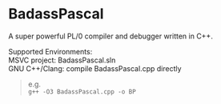 # BadassPascal
A super powerful PL/0 compiler and debugger written in C++.   
  
Supported Environments:   
MSVC project: BadassPascal.sln  
GNU C++/Clang: compile BadassPascal.cpp directly  
>e.g.  
>`g++ -O3 BadassPascal.cpp -o BP`

